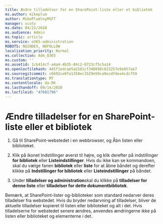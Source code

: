```yaml
---
title: Ændre tilladelser for en SharePoint-liste eller et bibliotek
ms.author: mikeplum
author: MikePlumleyMSFT
manager: scotv
ms.date: 04/21/2020
ms.audience: Admin
ms.topic: article
ms.service: o365-administration
ROBOTS: NOINDEX, NOFOLLOW
localization_priority: Normal
ms.collection: Adm_O365
ms.custom: ''
ms.assetid: 1cb414cf-a4a4-4b35-84c2-0723cf5c5a14
ms.openlocfilehash: 445f1edcae5a2581cf340898c823257e9e857ae7
ms.sourcegitcommit: c6692ce0fa1358ec3529e59ca0ecdfdea4cdc759
ms.translationtype: MT
ms.contentlocale: da-DK
ms.lasthandoff: 09/14/2020
ms.locfileid: "47681796"
---
```

# <a name="change-permissions-for-a-sharepoint-list-or-library"></a>Ændre tilladelser for en SharePoint-liste eller et bibliotek

1. Gå til SharePoint-webstedet i en webbrowser, og Åbn listen eller biblioteket.
    
2. Klik på ikonet Indstillinger øverst til højre, og klik derefter på indstillinger **for bibliotek** eller **Listeindstillinger**. Hvis du ikke kan se kommandoen, skal du vælge fanen **bibliotek** eller **liste** for at åbne båndet og derefter klikke på **Indstillinger for bibliotek** eller **Listeindstillinger** på båndet. 
    
3. Under **tilladelser og administration**skal du klikke på **tilladelser for denne liste** eller **tilladelser for dette dokumentbibliotek**.
    
Bemærk, at SharePoint-lister og-biblioteker som standard nedarver deres tilladelser fra webstedet. Hvis du bryder nedarvning af tilladelser, bliver de aktuelle tilladelser kopieret til listen eller biblioteket og alt i det. Hvis tilladelserne for webstedet senere ændres, anvendes ændringerne ikke på listen eller biblioteket og elementerne i det.
  

